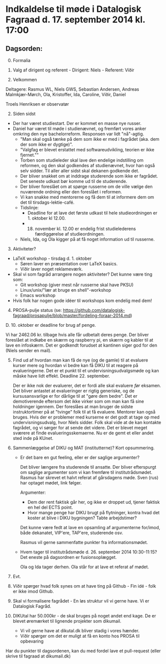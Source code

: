 # Indkaldelse til møde i Datalogisk Fagraad d. 17. september 2014 kl. 17:00

## Dagsorden:

0. Formalia
  0. Valg af dirigent og referent
    - Dirigent: Niels
    - Referent: Víðir

1. Velkommen

  Deltagere: Rasmus WL, Niels GWS, Sebastian Andersen, Andreas Malmkjær-Mørch,
             Ola, Kristoffer, Ida, Caroline, Víðir, Daniel

  Troels Henriksen er observatør

2. Siden sidst
  - Der har været studiestart. Der er kommet en masse nye russer.
  - Daniel har været til møde i studienævnet, og fremført vores anker omkring
    den nye bachelorreform. Responsen var lidt "nå"-agtig.
    - "Man skal også tænke på dem som ikke er med i fagrådet (aka. dem der som
      ikke er dygtige)".
    - "Valgfag er blevet erstattet med softwareudvikling, teorien er ikke
      fjernet.""
    - Torben som studieleder skal lave den endelige indstilling om reformen, og
      den skal godkendes af studienævnet, hvor han også selv sidder. Til aller
      aller sidst skal dekanen godkende det.
    - Der bliver snakket om at inddrage studerende som ikke er fagrådet. Det
      seneste udkast bør komme ud til de studerende.
    - Der bliver foreslået om at spørge russerne om de ville vælge den nuværende
      ordning eller den foreslået i reformen.
    - Vi kan snakke med mentorerne og få dem til at informere dem om det til
      tirsdags-lektie-café.
    - Tidslinje:
      - Deadline for at lave det første udkast til hele studieordningen er 1.
        oktober kl 12.00.
      - 18. november kl. 12.00 er endelig frist studielederens færdiggørelse af
        studieordningen.
    - Niels, Ida, og Ola kigger på at få noget information ud til russerne.
    
3. Aktiviteter?
  - LaTeX workshop - tirsdag d. 1. oktober
    - Søren laver en præsentation over LaTeX basics.
    - Víðir laver noget reklameværk.
  - Skal vi som fagråd arrangere nogen aktiviteter?
     Det kunne være ting som:
     - Git workshop (giver mest når russerne skal have PKSU)
     - Linux/unix/"lær at bruge en shell"-workshop
     - Emacs workshop
  - Hvis folk har nogen gode idéer til workshops kom endelig med dem!

4. PROSA-pulje status (se: https://github.com/datalogisk-fagraad/prosapulje/blob/master/fordeling-foraar-2014.md)
  
  D. 10. oktober er deadline for brug af penge.

  Vi har 2462.06 kr. tilbage hvis alle får udbetalt deres penge.
  Der bliver foreslået at indkøbe en skærm og raspberry pi, en skærm og kabler
  til at lave en infoskærm. Det er godkendt forudset at kantinen siger god for
  den (Niels sender en mail).

5. Find ud af hvordan man kan få de nye (og de gamle) til at evaluere kurser
mere og hvordan vi bedre kan få DIKU til at reagere på evalueringerne.  Det er
et punkt til et undervisningsudvalgsmøde og kan måske have lidt effekt.
Deadline 22. september.

    Der er ikke nok der evaluerer, det er fordi alle skal evaluere _før_
  eksamen.  Det bliver antastet at evalueringer er rigtig generiske, og de
  kursusansvarlige er for dårlige til at "gøre dem bedre". Det er demotiverende
  eftersom det ikke virker som om man kan få sine holdninger igennem.
    Der foreslåes at man bruger de sidste instruktortimer på at "tvinge" folk
  til at få evaluere. Mentorer kan også bruges.
    Hvis der er problemer med kurserne er det godt at tage op med
  undervisningsudvalg, hvor Niels sidder.
    Folk skal vide at de kan kontakte fagrådet, og vi sørger for at sende det
  videre.
    Det er blevet meget sværere at finde evalueringsskemaerne. Nu er de gemt et
  eller andet sted inde på KUnet.

6. Sammenlæggelse af DIKU og MAT (institutterne)? Kort opsummering.
   - Er det bare en gut feeling, eller er der saglige argumenter?

      Det bliver længere fra studerende til ansatte.
        Der bliver efterspurgt om saglige argumenter som vi kan fremføre til
      institutrådsmødet. Rasmus har skrevet et halvt referat af gårsdagens
      møde.
        Sven (rus) har optaget mødet, link følger.
        
      Argumenter:
        - Dem der rent faktisk går her, og ikke er droppet ud, tjener faktisk en
          hel del ECTS point.
        - Hvor mange penge har DIKU brugt på flytninger, kontra hvad det koster
          at blive i DIKU bygningen? Tabte arbejdstimer?
          
        Det kunne være fedt at lave en opsamling af argumenterne for/imod, både
      dekanatet, VIP'ere, TAP'ere, studerende osv.
      
      Rasmus vil gerne sammenfatte punkter fra informationsmødet.
      
   - Hvem tager til institutrådsmøde d. 26. september 2014 10:30-11:15?
      Det eneste på dagsordnen er fusionsoplægget.

      Ola og Ida tager derhen. Ola står for at lave et referat af mødet.

7. Evt.

  0. Víðir spørger hvad folk synes om at have ting på Github
    - Fin idé - folk er ikke imod Github.

  1. Skal vi formalisere fagrådet
    - En løs struktur vil vi gerne have. Vi er Datalogisk Fagråd.

  2. DIKUtal har 50.000kr - de skal bruges på noget andet end kage.
     De er blevet øremærket til lignende projekter som dikumail.
     - Vi vil gerne have at dikutal.dk bliver stadig i vores hænder.
     - Víðir spørger om det er muligt at få en konto hos PROSA til opbevaring

Har du punkter til dagsordenen, kan du med fordel lave et pull-request (eller
skrive til fagraad at dikumail.dk)
